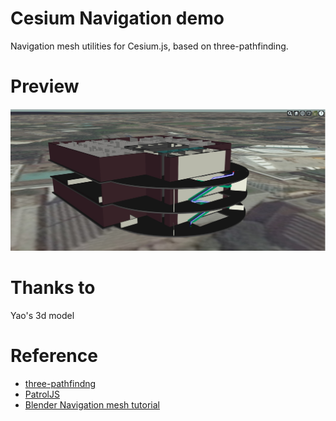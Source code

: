 # Cesium Navigation demo
Navigation mesh utilities for Cesium.js, based on three-pathfinding.

# Preview

![](images/demo.jpg)

# Thanks to

Yao's 3d model

# Reference

* [three-pathfindng](https://github.com/donmccurdy/three-pathfinding)
* [PatrolJS](https://github.com/nickjanssen/PatrolJS)
* [Blender Navigation mesh tutorial](https://youtu.be/v4d_6ZCGlAg?t=6m8s)
